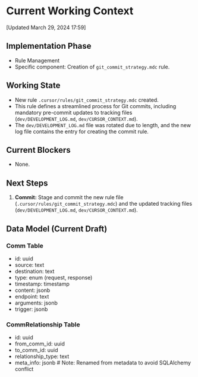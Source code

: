 # Current Working Context
[Updated March 29, 2024 17:59]

## Implementation Phase
- Rule Management
- Specific component: Creation of `git_commit_strategy.mdc` rule.

## Working State
- New rule `.cursor/rules/git_commit_strategy.mdc` created.
- This rule defines a streamlined process for Git commits, including mandatory pre-commit updates to tracking files (`dev/DEVELOPMENT_LOG.md`, `dev/CURSOR_CONTEXT.md`).
- The `dev/DEVELOPMENT_LOG.md` file was rotated due to length, and the new log file contains the entry for creating the commit rule.

## Current Blockers
- None.

## Next Steps
1. **Commit:** Stage and commit the new rule file (`.cursor/rules/git_commit_strategy.mdc`) and the updated tracking files (`dev/DEVELOPMENT_LOG.md`, `dev/CURSOR_CONTEXT.md`).

## Data Model (Current Draft)
### Comm Table
- id: uuid
- source: text
- destination: text
- type: enum (request, response)
- timestamp: timestamp
- content: jsonb
- endpoint: text
- arguments: jsonb
- trigger: jsonb

### CommRelationship Table
- id: uuid
- from_comm_id: uuid
- to_comm_id: uuid
- relationship_type: text
- meta_info: jsonb  # Note: Renamed from metadata to avoid SQLAlchemy conflict
